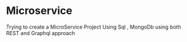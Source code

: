 # Microservice
Trying to create a MicroService Project Using Sql , MongoDb using both REST and Graphql approach
